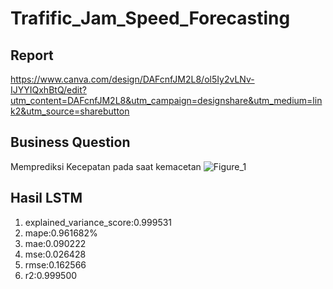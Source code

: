 # Trafific_Jam_Speed_Forecasting
## Report
https://www.canva.com/design/DAFcnfJM2L8/ol5Iy2vLNv-IJYYIQxhBtQ/edit?utm_content=DAFcnfJM2L8&utm_campaign=designshare&utm_medium=link2&utm_source=sharebutton
## Business Question
Memprediksi Kecepatan pada saat kemacetan
![Figure_1](https://user-images.githubusercontent.com/96030714/223703230-68106682-6000-4462-bd2b-bde20cfb6f4d.png)
## Hasil LSTM
1. explained_variance_score:0.999531
2. mape:0.961682%
3. mae:0.090222
4. mse:0.026428
5. rmse:0.162566
6. r2:0.999500
